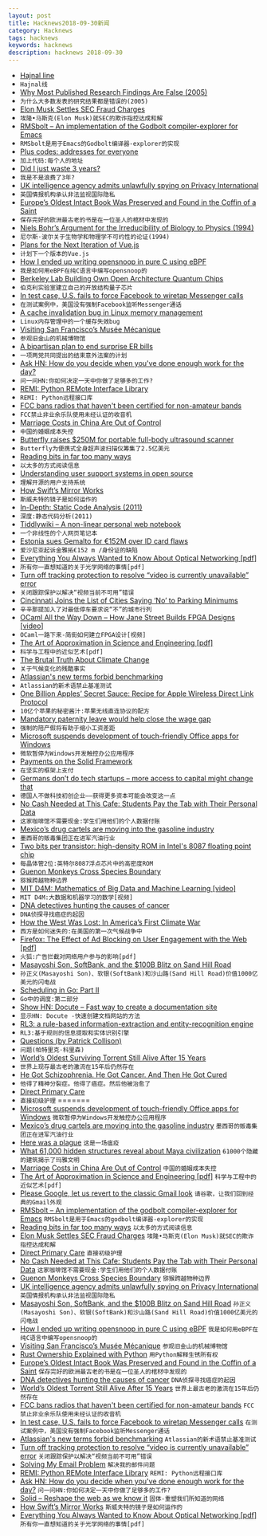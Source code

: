 ```yaml
---
layout: post
title: Hacknews2018-09-30新闻
category: Hacknews
tags: hacknews
keywords: hacknews
description: hacknews 2018-09-30
---
```




- [Hajnal line](https://en.wikipedia.org/wiki/Hajnal_line)
- `Hajnal线`
- [Why Most Published Research Findings Are False (2005)](https://fermatslibrary.com/s/why-most-published-research-findings-are-false)
- `为什么大多数发表的研究结果都是错误的(2005)`
- [Elon Musk Settles SEC Fraud Charges](https://www.sec.gov/news/press-release/2018-226)
- `埃隆•马斯克(Elon Musk)就SEC的欺诈指控达成和解`
- [RMSbolt – An implementation of the Godbolt compiler-explorer for Emacs](https://gitlab.com/jgkamat/rmsbolt)
- `RMSbolt是用于Emacs的Godbolt编译器-explorer的实现`
- [Plus codes: addresses for everyone](https://plus.codes/)
- `加上代码:每个人的地址`
- [Did I just waste 3 years?](https://infinitroid.com/blog/posts/did_i_just_waste_3_years)
- `我是不是浪费了3年?`
- [UK intelligence agency admits unlawfully spying on Privacy International](https://privacyinternational.org/press-release/2283/press-release-uk-intelligence-agency-admits-unlawfully-spying-privacy)
- `英国情报机构承认非法监视国际隐私`
- [Europe’s Oldest Intact Book Was Preserved and Found in the Coffin of a Saint](http://www.openculture.com/2018/09/europes-oldest-intact-book-preserved-found-coffin-saint.html)
- `保存完好的欧洲最古老的书是在一位圣人的棺材中发现的`
- [Niels Bohr’s Argument for the Irreducibility of Biology to Physics (1994)](https://link.springer.com/chapter/10.1007/978-94-015-8106-6_10)
- `尼尔斯·波尔关于生物学和物理学不可约性的论证(1994)`
- [Plans for the Next Iteration of Vue.js](https://medium.com/the-vue-point/plans-for-the-next-iteration-of-vue-js-777ffea6fabf)
- `计划下一个版本的Vue.js`
- [How I ended up writing opensnoop in pure C using eBPF](https://bolinfest.github.io/opensnoop-native/)
- `我是如何用eBPF在纯C语言中编写opensnoop的`
- [Berkeley Lab Building Own Open Architecture Quantum Chips](https://www.nextplatform.com/2018/09/24/berkeley-lab-building-own-open-architecture-quantum-chips/)
- `伯克利实验室建立自己的开放结构量子芯片`
- [In test case, U.S. fails to force Facebook to wiretap Messenger calls](https://www.reuters.com/article/us-facebook-encryption-exclusive/exclusive-in-test-case-u-s-fails-to-force-facebook-to-wiretap-messenger-calls-sources-idUSKCN1M82K1)
- `在测试案例中，美国没有强制Facebook监听Messenger通话`
- [A cache invalidation bug in Linux memory management](https://googleprojectzero.blogspot.com/2018/09/a-cache-invalidation-bug-in-linux.html)
- `Linux内存管理中的一个缓存失效bug`
- [Visiting San Francisco’s Musée Mécanique](https://arstechnica.com/gaming/2018/09/this-arcade-is-really-vintage-visiting-san-franciscos-musee-mecanique/)
- `参观旧金山的机械博物馆`
- [A bipartisan plan to end surprise ER bills](https://www.vox.com/policy-and-politics/2018/9/21/17887692/voxcare-surprise-er-bills-senate)
- `一项两党共同提出的结束意外法案的计划`
- [Ask HN: How do you decide when you&#39;ve done enough work for the day?](item?id=18103640)
- `问一问HN:你如何决定一天中你做了足够多的工作?`
- [REMI: Python REMote Interface Library](https://github.com/dddomodossola/remi)
- `REMI: Python远程接口库`
- [FCC bans radios that haven&#39;t been certified for non-amateur bands](https://medium.com/@lucky225/fcc-back-peddles-all-transceivers-capable-of-transmitting-on-frequencies-that-require-40377a3722c5)
- `FCC禁止非业余乐队使用未经认证的收音机`
- [Marriage Costs in China Are Out of Control](https://www.bloomberg.com/view/articles/2018-09-29/why-marriage-costs-in-china-are-out-of-control)
- `中国的婚姻成本失控`
- [Butterfly raises $250M for portable full-body ultrasound scanner](https://venturebeat.com/2018/09/27/butterfly-raises-250-million-for-portable-full-body-ultrasound-scanner/)
- `Butterfly为便携式全身超声波扫描仪筹集了2.5亿美元`
- [Reading bits in far too many ways](https://fgiesen.wordpress.com/2018/09/27/reading-bits-in-far-too-many-ways-part-3/)
- `以太多的方式阅读信息`
- [Understanding user support systems in open source](https://nadiaeghbal.com/user-support)
- `理解开源的用户支持系统`
- [How Swift’s Mirror Works](https://swift.org/blog/how-mirror-works/)
- `斯威夫特的镜子是如何运作的`
- [In-Depth: Static Code Analysis (2011)](https://www.gamasutra.com/view/news/128836/InDepth_Static_Code_Analysis.php)
- `深度:静态代码分析(2011)`
- [Tiddlywiki – A non-linear personal web notebook](https://tiddlywiki.com/)
- `一个非线性的个人网页笔记本`
- [Estonia sues Gemalto for €152M over ID card flaws](https://www.reuters.com/article/estonia-gemalto/estonia-sues-gemalto-for-152-mln-euros-over-id-card-flaws-idUSL8N1WD5JZ)
- `爱沙尼亚起诉金雅拓€152 m /身份证的缺陷`
- [Everything You Always Wanted to Know About Optical Networking [pdf]](https://www.nanog.org/sites/default/files/Steenbergen.Everything_You_Need.pdf)
- `所有你一直想知道的关于光学网络的事情[pdf]`
- [Turn off tracking protection to resolve “video is currently unavailable” error](https://cbsi.secure.force.com/CBSi/ViewArticle_allaccess?popup=true&amp;aId=kA00L000000Hfaq&amp;categories=CBS_Entertainment%3AAll_Access&amp;template=template_cbsvod&amp;referer=cbs.com/vod&amp;data=&amp;cfs=SFS_FT)
- `关闭跟踪保护以解决“视频当前不可用”错误`
- [Cincinnati Joins the List of Cities Saying ‘No’ to Parking Minimums](https://nextcity.org/daily/entry/cincinnati-joins-the-list-of-cities-saying-no-to-parking-minimums)
- `辛辛那提加入了对最低停车要求说“不”的城市行列`
- [OCaml All the Way Down – How Jane Street Builds FPGA Designs [video]](https://www.janestreet.com/tech-talks/ocaml-all-the-way-down/)
- `OCaml一路下来-简街如何建立FPGA设计[视频]`
- [The Art of Approximation in Science and Engineering [pdf]](http://web.mit.edu/6.055/book/book-draft.pdf)
- `科学与工程中的近似艺术[pdf]`
- [The Brutal Truth About Climate Change](https://www.theatlantic.com/magazine/archive/2018/10/william-vollmann-carbon-ideologies/568309/?single_page=true)
- `关于气候变化的残酷事实`
- [Atlassian&#39;s new terms forbid benchmarking](https://community.developer.atlassian.com/t/about-the-new-software-terms-scent-of-intel-re-performance/24041)
- `Atlassian的新术语禁止基准测试`
- [One Billion Apples’ Secret Sauce: Recipe for Apple Wireless Direct Link Protocol](https://arxiv.org/abs/1808.03156)
- `10亿个苹果的秘密酱汁:苹果无线直连协议的配方`
- [Mandatory paternity leave would help close the wage gap](https://www.wsj.com/articles/want-equality-make-new-dads-stay-home-1538151219)
- `强制的陪产假将有助于缩小工资差距`
- [Microsoft suspends development of touch-friendly Office apps for Windows](https://arstechnica.com/gadgets/2018/09/microsoft-suspends-development-of-touch-friendly-office-apps-for-windows/)
- `微软暂停为Windows开发触控办公应用程序`
- [Payments on the Solid Framework](https://docs.solidpay.org/)
- `在坚实的框架上支付`
- [Germans don’t do tech startups – more access to capital might change that](https://qz.com/1404647/germans-dont-do-tech-startups-more-access-to-capital-might-change-that/)
- `德国人不做科技初创企业——获得更多资本可能会改变这一点`
- [No Cash Needed at This Cafe: Students Pay the Tab with Their Personal Data](https://www.npr.org/sections/thesalt/2018/09/29/643386327/no-cash-needed-at-this-cafe-students-pay-the-tab-with-their-personal-data)
- `这家咖啡馆不需要现金:学生们用他们的个人数据付账`
- [Mexico’s drug cartels are moving into the gasoline industry](https://www.rollingstone.com/culture/culture-features/drug-war-mexico-gas-oil-cartel-717563/)
- `墨西哥的贩毒集团正在进军汽油行业`
- [Two bits per transistor: high-density ROM in Intel&#39;s 8087 floating point chip](http://www.righto.com/2018/09/two-bits-per-transistor-high-density.html)
- `每晶体管2位:英特尔8087浮点芯片中的高密度ROM`
- [Guenon Monkeys Cross Species Boundary](https://leakeyfoundation.org/guenon-monkeys-cross-species-boundary/)
- `猕猴跨越物种边界`
- [MIT D4M: Mathematics of Big Data and Machine Learning [video]](https://www.youtube.com/watch?v=iCAZLl6nq4c&amp;list=PLUl4u3cNGP62DPmPLrVyYfk3-Try_ftJJ&amp;index=1)
- `MIT D4M:大数据和机器学习的数学[视频]`
- [DNA detectives hunting the causes of cancer](https://mosaicscience.com/story/dna-detectives-cancer-genomics-mutational-signatures-mutographs)
- `DNA侦探寻找癌症的起因`
- [How the West Was Lost: In America’s First Climate War](https://www.theatlantic.com/ideas/archive/2018/09/how-the-west-was-lost/569365/?single_page=true)
- `西方是如何迷失的:在美国的第一次气候战争中`
- [Firefox: The Effect of Ad Blocking on User Engagement with the Web [pdf]](https://research.mozilla.org/files/2018/04/The-Effect-of-Ad-Blocking-on-User-Engagement-with-the-Web.pdf)
- `火狐:广告拦截对网络用户参与的影响[pdf]`
- [Masayoshi Son, SoftBank, and the $100B Blitz on Sand Hill Road](https://www.bloomberg.com/news/features/2018-09-27/masayoshi-son-softbank-and-the-100-billion-blitz-on-sand-hill-road)
- `孙正义(Masayoshi Son)、软银(SoftBank)和沙山路(Sand Hill Road)价值1000亿美元的闪电战`
- [Scheduling in Go: Part II](https://www.ardanlabs.com/blog/2018/08/scheduling-in-go-part2.html)
- `Go中的调度:第二部分`
- [Show HN: Docute – Fast way to create a documentation site](https://docute.org)
- `显示HN: Docute -快速创建文档网站的方法`
- [RL3: a rule-based information-extraction and entity-recognition engine](https://rl3.zorallabs.com/wiki/Main_Page)
- `RL3:基于规则的信息提取和实体识别引擎`
- [Questions (by Patrick Collison)](https://patrickcollison.com/questions)
- `问题(帕特里克·科里森)`
- [World’s Oldest Surviving Torrent Still Alive After 15 Years](https://torrentfreak.com/worlds-oldest-torrent-still-alive-after-15-years-180929/)
- `世界上现存最古老的激流在15年后仍然存在`
- [He Got Schizophrenia. He Got Cancer. And Then He Got Cured](https://www.nytimes.com/2018/09/29/opinion/sunday/schizophrenia-psychiatric-disorders-immune-system.html)
- `他得了精神分裂症。他得了癌症。然后他被治愈了`
- [Direct Primary Care](https://srconstantin.wordpress.com/2018/09/25/direct-primary-care/)
- `直接初级护理`
=======
- [Microsoft suspends development of touch-friendly Office apps for Windows](https://arstechnica.com/gadgets/2018/09/microsoft-suspends-development-of-touch-friendly-office-apps-for-windows/)
    `微软暂停为Windows开发触控办公应用程序`
- [Mexico’s drug cartels are moving into the gasoline industry](https://www.rollingstone.com/culture/culture-features/drug-war-mexico-gas-oil-cartel-717563/)
    `墨西哥的贩毒集团正在进军汽油行业`
- [Here was a plague](https://www.lrb.co.uk/v40/n18/tom-crewe/here-was-a-plague)
    `这是一场瘟疫`
- [What 61,000 hidden structures reveal about Maya civilization](https://arstechnica.com/science/2018/09/what-61000-hidden-structures-reveal-about-maya-civilization/)
    `61000个隐藏的建筑揭示了玛雅文明`
- [Marriage Costs in China Are Out of Control](https://www.bloomberg.com/view/articles/2018-09-29/why-marriage-costs-in-china-are-out-of-control)
    `中国的婚姻成本失控`
- [The Art of Approximation in Science and Engineering [pdf]](http://web.mit.edu/6.055/book/book-draft.pdf)
    `科学与工程中的近似艺术[pdf]`
- [Please Google, let us revert to the classic Gmail look](https://productforums.google.com/forum/#!msg/gmail/465HItQGwVI/_QQsSD6TAQAJ)
    `请谷歌，让我们回到经典的Gmail外观`
- [RMSbolt – An implementation of the godbolt compiler-explorer for Emacs](https://gitlab.com/jgkamat/rmsbolt)
    `RMSbolt是用于Emacs的godbolt编译器-explorer的实现`
- [Reading bits in far too many ways](https://fgiesen.wordpress.com/2018/09/27/reading-bits-in-far-too-many-ways-part-3/)
    `以太多的方式阅读信息`
- [Elon Musk Settles SEC Fraud Charges](https://www.sec.gov/news/press-release/2018-226)
    `埃隆•马斯克(Elon Musk)就SEC的欺诈指控达成和解`
- [Direct Primary Care](https://srconstantin.wordpress.com/2018/09/25/direct-primary-care/)
    `直接初级护理`
- [No Cash Needed at This Cafe: Students Pay the Tab with Their Personal Data](https://www.npr.org/sections/thesalt/2018/09/29/643386327/no-cash-needed-at-this-cafe-students-pay-the-tab-with-their-personal-data)
    `这家咖啡馆不需要现金:学生们用他们的个人数据付账`
- [Guenon Monkeys Cross Species Boundary](https://leakeyfoundation.org/guenon-monkeys-cross-species-boundary/)
    `猕猴跨越物种边界`
- [UK intelligence agency admits unlawfully spying on Privacy International](https://privacyinternational.org/press-release/2283/press-release-uk-intelligence-agency-admits-unlawfully-spying-privacy)
    `英国情报机构承认非法监视国际隐私`
- [Masayoshi Son, SoftBank, and the $100B Blitz on Sand Hill Road](https://www.bloomberg.com/news/features/2018-09-27/masayoshi-son-softbank-and-the-100-billion-blitz-on-sand-hill-road)
    `孙正义(Masayoshi Son)、软银(SoftBank)和沙山路(Sand Hill Road)价值1000亿美元的闪电战`
- [How I ended up writing opensnoop in pure C using eBPF](https://bolinfest.github.io/opensnoop-native/)
    `我是如何用eBPF在纯C语言中编写opensnoop的`
- [Visiting San Francisco’s Musée Mécanique](https://arstechnica.com/gaming/2018/09/this-arcade-is-really-vintage-visiting-san-franciscos-musee-mecanique/)
    `参观旧金山的机械博物馆`
- [Rust Ownership Explained with Python](https://paulkernfeld.com/2018/09/16/ownership-explained-with-python.html#)
    `用Python解释生锈所有权`
- [Europe’s Oldest Intact Book Was Preserved and Found in the Coffin of a Saint](http://www.openculture.com/2018/09/europes-oldest-intact-book-preserved-found-coffin-saint.html)
    `保存完好的欧洲最古老的书是在一位圣人的棺材中发现的`
- [DNA detectives hunting the causes of cancer](https://mosaicscience.com/story/dna-detectives-cancer-genomics-mutational-signatures-mutographs)
    `DNA侦探寻找癌症的起因`
- [World’s Oldest Torrent Still Alive After 15 Years](https://torrentfreak.com/worlds-oldest-torrent-still-alive-after-15-years-180929/)
    `世界上最古老的激流在15年后仍然存在`
- [FCC bans radios that haven&#39;t been certified for non-amateur bands](https://medium.com/@lucky225/fcc-back-peddles-all-transceivers-capable-of-transmitting-on-frequencies-that-require-40377a3722c5)
    `FCC禁止非业余乐队使用未经认证的收音机`
- [In test case, U.S. fails to force Facebook to wiretap Messenger calls](https://www.reuters.com/article/us-facebook-encryption-exclusive/exclusive-in-test-case-u-s-fails-to-force-facebook-to-wiretap-messenger-calls-sources-idUSKCN1M82K1)
    `在测试案例中，美国没有强制Facebook监听Messenger通话`
- [Atlassian&#39;s new terms forbid benchmarking](https://community.developer.atlassian.com/t/about-the-new-software-terms-scent-of-intel-re-performance/24041)
    `Atlassian的新术语禁止基准测试`
- [Turn off tracking protection to resolve “video is currently unavailable” error](https://cbsi.secure.force.com/CBSi/ViewArticle_allaccess?popup=true&amp;aId=kA00L000000Hfaq&amp;categories=CBS_Entertainment%3AAll_Access&amp;template=template_cbsvod&amp;referer=cbs.com/vod&amp;data=&amp;cfs=SFS_FT)
    `关闭跟踪保护以解决“视频当前不可用”错误`
- [Solving My Email Problem](http://blog.nawaz.org/posts/2018/Sep/solving-my-email-problem/)
    `解决我的邮件问题`
- [REMI: Python REMote Interface Library](https://github.com/dddomodossola/remi)
    `REMI: Python远程接口库`
- [Ask HN: How do you decide when you&#39;ve done enough work for the day?](item?id=18103640)
    `问一问HN:你如何决定一天中你做了足够多的工作?`
- [Solid – Reshape the web as we know it](https://solid.inrupt.com/)
    `固体-重塑我们所知道的网络`
- [How Swift’s Mirror Works](https://swift.org/blog/how-mirror-works/)
    `斯威夫特的镜子是如何运作的`
- [Everything You Always Wanted to Know About Optical Networking [pdf]](https://www.nanog.org/sites/default/files/Steenbergen.Everything_You_Need.pdf)
    `所有你一直想知道的关于光学网络的事情[pdf]`


